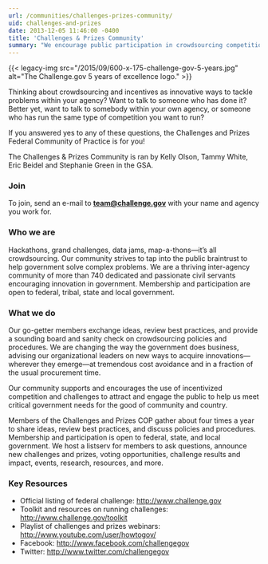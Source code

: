 ```yaml
---
url: /communities/challenges-prizes-community/
uid: challenges-and-prizes
date: 2013-12-05 11:46:00 -0400
title: 'Challenges & Prizes Community'
summary: "We encourage public participation in crowdsourcing competitions to find innovative government solutions."
---
```


{{< legacy-img src="/2015/09/600-x-175-challenge-gov-5-years.jpg" alt="The Challenge.gov 5 years of excellence logo." >}}

Thinking about crowdsourcing and incentives as innovative ways to tackle problems within your agency? Want to talk to someone who has done it? Better yet, want to talk to somebody within your own agency, or someone who has run the same type of competition you want to run?

If you answered yes to any of these questions, the Challenges and Prizes Federal Community of Practice is for you!

The Challenges & Prizes Community is ran by Kelly Olson, Tammy White, Eric Beidel and Stephanie Green in the GSA.

### Join
To join, send an e-mail to **[team@challenge.gov](mailto:team@challenge.gov)** with your name and agency you work for.

### Who we are

Hackathons, grand challenges, data jams, map-a-thons—it’s all crowdsourcing. Our community strives to tap into the public braintrust to help government solve complex problems. We are a thriving inter-agency community of more than 740 dedicated and passionate civil servants encouraging innovation in government. Membership and participation are open to federal, tribal, state and local government.

### What we do

Our go-getter members exchange ideas, review best practices, and provide a sounding board and sanity check on crowdsourcing policies and procedures. We are changing the way the government does business, advising our organizational leaders on new ways to acquire innovations—wherever they emerge—at tremendous cost avoidance and in a fraction of the usual procurement time.

Our community supports and encourages the use of incentivized competition and challenges to attract and engage the public to help us meet critical government needs for the good of community and country.

Members of the Challenges and Prizes COP gather about four times a year to share ideas, review best practices, and discuss policies and procedures. Membership and participation is open to federal, state, and local government. We host a listserv for members to ask questions, announce new challenges and prizes, voting opportunities, challenge results and impact, events, research, resources, and more.

### Key Resources
- Official listing of federal challenge: http://www.challenge.gov
- Toolkit and resources on running challenges: http://www.challenge.gov/toolkit
- Playlist of challenges and prizes webinars: http://www.youtube.com/user/howtogov/
- Facebook: http://www.facebook.com/challengegov
- Twitter: http://www.twitter.com/challengegov
